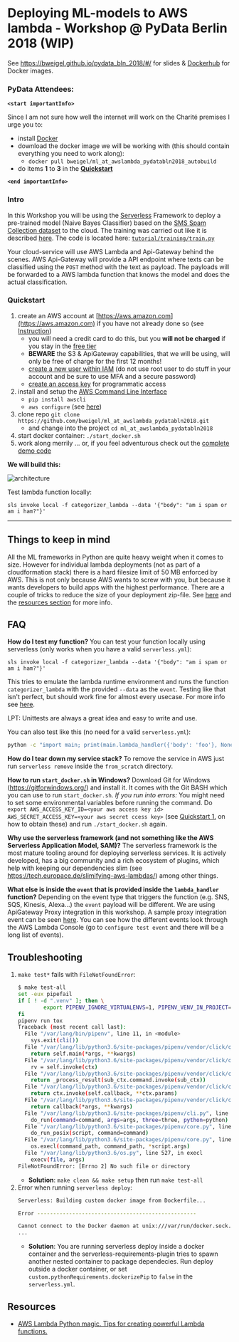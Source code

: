 # Deploying ML-models to AWS lambda - Workshop @ PyData Berlin 2018 (WIP)

See https://bweigel.github.io/pydata_bln_2018/#/ for slides & [Dockerhub](https://hub.docker.com/r/bweigel/ml_at_awslambda_pydatabln2018_autobuild/) for Docker images.

### PyData Attendees:

**`<start importantInfo>`**

Since I am not sure how well the internet will work on the Charité premises I urge you to:
- install [Docker](https://www.docker.com/community-edition)
- download the docker image we will be working with (this should contain everything you need to work along):
    - `docker pull bweigel/ml_at_awslambda_pydatabln2018_autobuild`
- do items **1** to **3** in the **[Quickstart](https://github.com/bweigel/ml_at_awslambda_pydatabln2018#quickstart)**

**`<end importantInfo>`**

### Intro

In this Workshop you will be using the [Serverless] Framework to deploy a pre-trained model (Naive Bayes Classifier) 
based on the [SMS Spam Collection dataset](https://www.kaggle.com/uciml/sms-spam-collection-dataset/version/1) to the cloud.
The training was carried out like it is described [here](https://www.kaggle.com/mzsrtgzr2/naive-bayes-classifier-spam-ham).
The code is located here: [`tutorial/training/train.py`](tutorial/training/train.py)

Your cloud-service will use AWS Lambda and Api-Gateway behind the scenes.
AWS Api-Gateway will provide a API endpoint where texts can be classified using the `POST` method with the text as payload.
The payloads will be forwarded to a AWS lambda function that knows the model and does the actual classification. 


### Quickstart

1. create an AWS account at [https://aws.amazon.com](https://aws.amazon.com) if you have not already done so (see [Instruction](https://aws.amazon.com/premiumsupport/knowledge-center/create-and-activate-aws-account/))
    - you will need a credit card to do this, but you __will not be charged__ if you stay in the [free tier](https://aws.amazon.com/free/)
    - **BEWARE** the S3 & ApiGateway capabilities, that we will be using, will only be free of charge for the first 12 months!
    - [create a new user within IAM](https://docs.aws.amazon.com/IAM/latest/UserGuide/id_users_create.html) (do not use root user to do stuff in your account and be sure to use MFA and a secure password)
    - [create an access key](https://docs.aws.amazon.com/IAM/latest/UserGuide/id_credentials_access-keys.html#Using_CreateAccessKey) for programmatic access
2. install and setup the [AWS Command Line Interface](https://aws.amazon.com/cli/)
    - `pip install awscli`
    - `aws configure` (see [here](https://docs.aws.amazon.com/cli/latest/userguide/cli-chap-getting-started.html))
3. clone repo `git clone https://github.com/bweigel/ml_at_awslambda_pydatabln2018.git` 
    - and change into the project `cd ml_at_awslambda_pydatabln2018`
4. start docker container: `./start_docker.sh`
5. work along merrily ... or, if you feel adventurous check out the [complete demo code](DEMO.md)    

**We will build this:**

![architecture](https://bweigel.github.io/pydata_bln_2018/images/architecture.svg)

Test lambda function locally:
 ```
 sls invoke local -f categorizer_lambda --data '{"body": "am i spam or am i ham?"}'
 ```

----------------------------------------------------------------------------------------------------


## Things to keep in mind

All the ML frameworks in Python are quite heavy weight when it comes to size. However for individual lambda deployments 
(not as part of a cloudformation stack) there is a hard filesize limit of 50 MB enforced by AWS. This is not only because AWS 
wants to screw with you, but because it wants developers to build apps with the highest performance.
There are a couple of tricks to reduce the size of your deployment zip-file. See [here](https://tech.europace.de/slimifying-aws-lambdas/) and the [resources section](https://github.com/bweigel/ml_at_awslambda_pydatabln2018#resources) for more info.

## FAQ

**How do I test my function?**
You can test your function locally using serverless (only works when you have a valid `serverless.yml`):
```
sls invoke local -f categorizer_lambda --data '{"body": "am i spam or am i ham?"}'
```
This tries to emulate the lambda runtime environment and runs the function `categorizer_lambda` with the provided `--data` as the `event`.
Testing like that isn't perfect, but should work fine for almost every usecase.
For more info see [here](https://serverless.com/framework/docs/providers/aws/cli-reference/invoke-local/).

LPT: Unittests are always a great idea and easy to write and use.

You can also test like this (no need for a valid `serverless.yml`):
```bash
python -c "import main; print(main.lambda_handler({'body': 'foo'}, None))"
```

**How do I tear down my service stack?** 
To remove the service in AWS just run `serverless remove` inside the `from_scratch` directory.

**How to run `start_docker.sh` in Windows?**
Download Git for Windows (https://gitforwindows.org/) and install it. It comes with the Git BASH which you can use to run `start_docker.sh`.
*If you run into errors:* You might need to set some environmental variables before running the command. 
Do `export AWS_ACCESS_KEY_ID=<your aws access key id> AWS_SECRET_ACCESS_KEY=<your aws secret ccess key>` (see [Quickstart 1.](https://github.com/bweigel/ml_at_awslambda_pydatabln2018#quickstart) on how to obtain these) and 
run `./start_docker.sh` again.

**Why use the serverless framework (and not something like the AWS Serverless Application Model, SAM)?**
The serverless framework is the most mature tooling around for deploying serverless services. It is actively developed, 
has a big community and a rich ecosystem of plugins, which help with keeping our dependencies slim (see https://tech.europace.de/slimifying-aws-lambdas/) among other things.

**What else is inside the `event` that is provided inside the `lambda_handler` function?** 
Depending on the event type that triggers the function (e.g. SNS, SQS, Kinesis, Alexa...) the `event` payload will be different.
We are using ApiGateway Proxy integration in this workshop. A sample proxy integration event can be seen [here](resources/apigateway_proxy_event_sample.json).
You can see how the different events look through the AWS Lambda Console (go to `configure test event` and there will be a long list of events).

## Troubleshooting

1. `make test*` fails with `FileNotFoundError`:
    ```bash
    $ make test-all
    set -eux pipefail
    if [ ! -d ".venv" ]; then \
            export PIPENV_IGNORE_VIRTUALENVS=1, PIPENV_VENV_IN_PROJECT=1 && pipenv lock && pipenv sync --dev; \
    fi
    pipenv run tox
    Traceback (most recent call last):
      File "/var/lang/bin/pipenv", line 11, in <module>
        sys.exit(cli())
      File "/var/lang/lib/python3.6/site-packages/pipenv/vendor/click/core.py", line 722, in __call__
        return self.main(*args, **kwargs)
      File "/var/lang/lib/python3.6/site-packages/pipenv/vendor/click/core.py", line 697, in main
        rv = self.invoke(ctx)
      File "/var/lang/lib/python3.6/site-packages/pipenv/vendor/click/core.py", line 1066, in invoke
        return _process_result(sub_ctx.command.invoke(sub_ctx))
      File "/var/lang/lib/python3.6/site-packages/pipenv/vendor/click/core.py", line 895, in invoke
        return ctx.invoke(self.callback, **ctx.params)
      File "/var/lang/lib/python3.6/site-packages/pipenv/vendor/click/core.py", line 535, in invoke
        return callback(*args, **kwargs)
      File "/var/lang/lib/python3.6/site-packages/pipenv/cli.py", line 637, in run
        do_run(command=command, args=args, three=three, python=python)
      File "/var/lang/lib/python3.6/site-packages/pipenv/core.py", line 2305, in do_run
        do_run_posix(script, command=command)
      File "/var/lang/lib/python3.6/site-packages/pipenv/core.py", line 2285, in do_run_posix
        os.execl(command_path, command_path, *script.args)
      File "/var/lang/lib/python3.6/os.py", line 527, in execl
        execv(file, args)
    FileNotFoundError: [Errno 2] No such file or directory
    ```
    - **Solution**: `make clean && make setup` then run `make test-all`
2. Error when running `serverless deploy`: 
    ```bash
    Serverless: Building custom docker image from Dockerfile...
    
    Error --------------------------------------------------
    
    Cannot connect to the Docker daemon at unix:///var/run/docker.sock. Is the docker daemon running?
    ...

    ```
    - **Solution**: You are running serverless deploy inside a docker container and the serverless-requirements-plugin
    tries to spawn another nested container to package dependecies.
    Run deploy outside a docker container, or set `custom.pythonRequirements.dockerizePip` to `false` in the `serverless.yml`.    

## Resources

- [AWS Lambda Python magic. Tips for creating powerful Lambda functions.][1] 

[1]: https://blog.mapbox.com/aws-lambda-python-magic-e0f6a407ffc6
[Serverless]: https://serverless.com/framework/